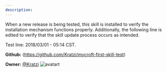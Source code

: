 ```yaml
---
description: 
---
```

When a new release is being tested, this skill is installed to verify the
installation mechanism functions properly.  Additionally, the following line
is edited to verify that the skill update process occurs as intended.

Test line:  2018/03/01 - 05:14 CST.

**Github:** (https://github.com/Kratzi/mycroft-first-skill-test)

**Owner:** [@Kratzi](https://github.com/Kratzi) ![avatart](https://avatars0.githubusercontent.com/u/26336836?v=4)

